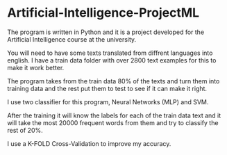 # Artificial-Intelligence-ProjectML

The program is written in Python and it is a project developed for the Artificial Intelligence course at the university.

You will need to have some texts translated from diffrent languages into english. I have a train data folder with over 2800 text examples for this to make it work better.

The program takes from the train data 80% of the texts and turn them into training data and the rest put them to test to see if it can make it right.

I use two classifier for this program, Neural Networks (MLP) and SVM.

After the training it will know the labels for each of the train data text and it will take the most 20000 frequent words from them and try to classify the rest of 20%.

I use a K-FOLD Cross-Validation to improve my accuracy.





